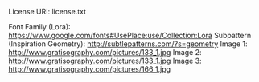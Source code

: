 License URI: license.txt

Font Family (Lora): https://www.google.com/fonts#UsePlace:use/Collection:Lora
Subpattern (Inspiration Geometry): http://subtlepatterns.com/?s=geometry
Image 1: http://www.gratisography.com/pictures/133_1.jpg
Image 2: http://www.gratisography.com/pictures/133_1.jpg
Image 3: http://www.gratisography.com/pictures/166_1.jpg